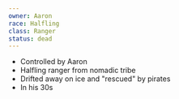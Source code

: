 ```yaml
---
owner: Aaron
race: Halfling
class: Ranger
status: dead
---
```

- Controlled by Aaron
- Halfling ranger from nomadic tribe
- Drifted away on ice and "rescued" by pirates
- In his 30s